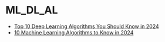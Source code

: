 # ML_DL_AL
* [Top 10 Deep Learning Algorithms You Should Know in 2024](https://www.simplilearn.com/tutorials/deep-learning-tutorial/deep-learning-algorithm)
* [10 Machine Learning Algorithms to Know in 2024](https://www.coursera.org/articles/machine-learning-algorithms)
